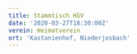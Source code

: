 ```yaml
---
title: Stammtisch HGV
date: '2020-03-27T18:30:00Z'
verein: Heimatverein
ort: 'Kastanienhof, Niederjosbach'
---
```


      
